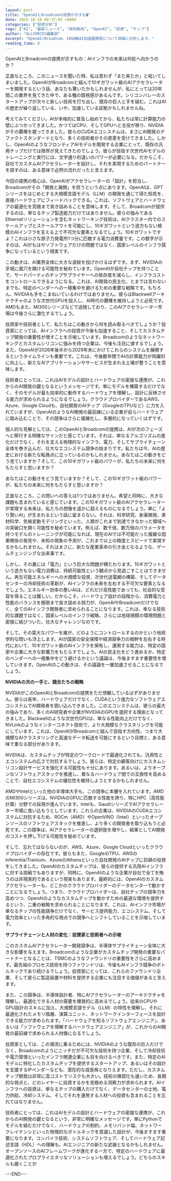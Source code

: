 ```yaml
---
layout: post
title: "OpenAIとBroadcomの提携が示すも�"
date: 2025-10-18 08:37:05 +0000
categories: ["投資分析"]
tags: ["AI", "最新ニュース", "技術動向", "OpenAI", "投資", "チップ"]
author: "ALLFORCES編集部"
excerpt: "OpenAI/Broadcom、10GW級AI加速器開発について詳細に分析します。"
reading_time: 8
---
```


OpenAIとBroadcomの提携が示すもの：AIインフラの未来は何処へ向かうのか？

正直なところ、このニュースを聞いた時、私は思わず「また来たか」と呟いてしまいました。OpenAIがBroadcomと組んで10ギガワット級のAIアクセラレーターを開発するという話、あなたも驚いたかもしれませんが、私にとっては20年間この業界を見てきた中で、ある種の既視感があるんです。シリコンバレーのスタートアップが次々と新しい技術を打ち出し、既存の巨人と手を組む。これはAIの歴史が繰り返している、いや、加速している証拠かもしれませんね。

考えてみてください。AIが本格的に普及し始めてから、私たちは常に計算能力の壁にぶつかってきました。かつてはCPU、そしてGPUへと主役が移り、NVIDIAがその覇権を握ってきました。彼らのCUDAエコシステムは、まさにAI開発のデファクトスタンダードとなり、多くの技術者がその恩恵を受けてきました。しかし、OpenAIのようなフロンティアAIモデルを開発する企業にとって、既存の汎用チップだけでは限界が見えてきたのでしょう。彼らが目指す次世代AIモデルのトレーニングと実行には、文字通り桁違いのパワーが必要になる。だからこそ、自社でカスタムAIアクセラレーターを設計し、それを実現するためのパートナーを探すのは、ある意味で必然の流れだったと言えます。

今回の提携の核心は、OpenAIがアクセラレーターの「設計」を担当し、Broadcomがその「開発と展開」を担うという点にあります。OpenAIは、GPTシリーズをはじめとする大規模言語モデル（LLM）の開発を通じて得た知見を、直接ハードウェアにフィードバックできる。これは、ソフトウェアとハードウェアの最適化を究極まで突き詰めることを意味します。そして、Broadcomが提供するのは、単なるチップ製造能力だけではありません。彼らの強みであるEthernetソリューションを含むネットワーキング技術は、AIクラスター内でのスケールアップとスケールアウトを可能にし、10ギガワットという途方もない規模のAIインフラを支える上で不可欠な要素となるでしょう。10ギガワットですよ？これは小さな原子力発電所1つ分に匹敵する電力消費量です。この数字が示すのは、AIがもはやソフトウェアだけの問題ではなく、国家レベルのインフラ競争になっているという現実です。

この動きは、AI業界全体に大きな波紋を投げかけるはずです。まず、NVIDIAの牙城に風穴を開ける可能性を秘めています。OpenAIが自社チップを持つことで、サードパーティのチップサプライヤーへの依存度を減らし、インフラコストをコントロールできるようになる。これは、AI開発の民主化、とまでは言わないまでも、特定のベンダーへの一極集中を避けるための重要な戦略です。もちろん、NVIDIAも手をこまねいているわけではありません。彼らはBlackwellアーキテクチャのような次世代GPUを投入し、AI時代の覇権を維持しようと必死です。AMDもまた、MI300シリーズなどで追随しており、このAIアクセラレーター市場は今後さらに激化するでしょう。

投資家や技術者として、私たちはこの動きから何を読み取るべきでしょうか？投資家にとっては、AIインフラへの投資が今後も加速すること、そしてカスタムチップ開発の重要性が増すことを示唆しています。Broadcomのようなネットワーキングとカスタムシリコンに強みを持つ企業は、今後も注目に値するでしょう。また、OpenAIが2026年後半から2029年末にかけてこれらのシステムを展開するというタイムラインも重要です。これは、今後数年間でAIの計算能力が飛躍的に向上し、新たなAIアプリケーションやサービスが生まれる土壌が整うことを意味します。

技術者にとっては、これはAIモデルの設計とハードウェアの密接な連携が、これからのAI開発の鍵となるというメッセージです。単にモデルを構築するだけでなく、そのモデルが最も効率的に動作するハードウェアを理解し、設計に反映させる能力が求められるようになるでしょう。クラウドプロバイダーであるAWS、Azure、Google Cloudも、自社開発のAIチップ（GoogleのTPUなど）に力を入れていますが、OpenAIのようなAI開発の最前線にいる企業が自らハードウェアに踏み込むことで、その競争はさらに複雑化し、多層的になっていくはずです。

個人的な見解としては、このOpenAIとBroadcomの提携は、AIが次のフェーズへと移行する明確なサインだと感じています。それは、単なるアルゴリズムの進化だけでなく、それを支える物理的なインフラ、電力、そしてサプライチェーン全体を巻き込んだ、壮大なエコシステム競争の始まりです。私たちは今、AIの歴史における新たな転換点に立っているのかもしれません。あなたはこの動きをどう見ていますか？そして、この10ギガワット級のパワーが、私たちの未来に何をもたらすと思いますか？

あなたはこの動きをどう見ていますか？そして、この10ギガワット級のパワーが、私たちの未来に何をもたらすと思いますか？

正直なところ、この問いへの答えは1つではありません。希望と同時に、大きな課題も含まれていると感じています。この10ギガワット級のAIアクセラレーターが実現する未来は、私たちの想像を遥かに超えるものになるでしょう。単に「より賢いAI」が生まれるという話に留まらない。それは、科学研究、新薬開発、素材科学、気候変動モデリングといった、人類がこれまで到達できなかった領域への突破口を開く可能性を秘めています。例えば、数千倍、数万倍のパラメータを持つモデルのトレーニングが可能になれば、現在のAIでは不可能だった複雑な因果関係の発見や、未知の現象の予測が、これまで以上の精度とスピードで実現するかもしれません。それはまさに、新たな産業革命の引き金となるような、ゲームチェンジングな出来事です。

しかし、その裏には「電力」という巨大な問題が横たわります。10ギガワットという途方もない電力消費は、持続可能性という観点から見過ごすことはできません。再生可能エネルギーへの大規模な投資、次世代送電網の構築、そしてデータセンターの冷却技術の革新が、AIインフラの未来を左右する不可欠な要素となるでしょう。エネルギー効率の悪いAIは、どれだけ高性能であっても、社会的な受容を得ることは難しい。だからこそ、ハードウェア設計の段階から、消費電力と性能のバランスを極限まで突き詰める努力が、OpenAIやBroadcomだけでなく、全てのAIインフラ開発者に求められることになります。これは、単なる技術的な課題ではなく、国家レベルのインフラ戦略、さらには地球規模の環境問題と密接に結びついた、壮大なチャレンジなのです。

そして、その莫大なパワーを誰が、どのようにコントロールするのかという地政学的な問いも浮上します。AIが国家の安全保障や経済競争力の根幹を左右する時代において、10ギガワット級のAIインフラを保有し、運用する能力は、特定の国家や企業に大きな影響力をもたらすでしょう。AIの民主化をどう進めるか、特定のベンダーへの一極集中をどう避けるかという議論は、今後ますます重要性を増していきます。OpenAIのこの動きは、その議論を一層加速させることになるでしょう。

**NVIDIAの次の一手と、競合たちの戦略**

NVIDIAがこのOpenAIとBroadcomの提携をただ傍観しているはずがありません。彼らは長年、ハードウェアだけでなく、CUDAという強力なソフトウェアエコシステムでAI開発者を囲い込んできました。このエコシステムは、彼らの最大の強みであり、多くのAI研究者や企業がNVIDIAのGPUを選択する理由となってきました。Blackwellのような次世代GPUは、単なる性能向上だけでなく、NVLinkのようなインターコネクト技術で、より大規模なクラスタリングを可能にしています。これは、OpenAIがBroadcomと組んで目指す方向性、つまり大規模なAIクラスタリングと高速なデータ転送を可能にするという目標と、ある意味で重なる部分があります。

NVIDIAは、カスタムチップが特定のワークロードで最適化されても、汎用性とエコシステムの広さで対抗するでしょう。彼らは、特定の顧客向けにカスタムシリコン設計サービスを強化する可能性も十分にあります。あるいは、よりオープンなソフトウェアスタックを推進し、異なるハードウェア間での互換性を高めることで、自社エコシステムの優位性を維持しようとするかもしれません。

AMDやIntelといった他の半導体大手も、この競争に本腰を入れています。AMDのMI300シリーズは、NVIDIAのGPUに匹敵する性能を誇り、特にHPC（高性能計算）分野での採用が進んでいます。Intelも、GaudiシリーズでAIアクセラレーター市場に食い込もうとしています。これらの企業は、NVIDIAのCUDAエコシステムに対抗するため、ROCm（AMD）やOpenVINO（Intel）といったオープンソースのソフトウェアスタックを推進し、より多くの開発者を取り込もうと必死です。この競争は、AIアクセラレーターの選択肢を増やし、結果としてAI開発のコストを押し下げる可能性を秘めています。

そして、忘れてはならないのが、AWS、Azure、Google Cloudといったクラウドプロバイダーの存在です。彼らもまた、GoogleのTPU、AWSのInferentia/Trainium、AzureのAthenaといった自社開発のAIチップに巨額の投資をしてきました。OpenAIのカスタムチップは、彼らの提供する汎用AIインフラに対する挑戦でもありますが、同時に、OpenAIのような企業が自社で全てを賄うのは非現実的であるという現実もあります。最終的には、OpenAIのカスタムアクセラレーターも、どこかのクラウドプロバイダーのデータセンターで動かすことになるでしょう。つまり、クラウドプロバイダーは、自社チップの競争力を高めつつ、OpenAIのようなカスタムチップを動かすための最適な環境を提供するという、二重の戦略を求められることになります。これは、AIインフラ市場が単なるチップの性能競争だけでなく、サービス提供能力、エコシステム、そして電力効率といった多角的な視点での競争へとシフトしていることを示唆しています。

**サプライチェーンと人材の変化：投資家と技術者への示唆**

このカスタムAIアクセラレーター開発競争は、半導体サプライチェーン全体に大きな影響を与えます。Broadcomのような企業がカスタムチップ開発の重要なパートナーとなることは、TSMCのようなファウンドリの重要性をさらに高めます。最先端のプロセス技術を持つファウンドリは、今後もAIインフラ競争のボトルネックであり続けるでしょう。投資家にとっては、これらのファウンドリ企業、そして彼らに製造装置や材料を提供する企業にも注目する価値があると言えます。

また、この競争は、半導体設計者、特にAIアクセラレーターのアーキテクチャを理解し、最適化できる人材の需要を爆発的に高めるでしょう。従来のCPUやGPU設計のスキルに加え、大規模言語モデル（LLM）の特性を理解し、それに最適化されたメモリ階層、演算ユニット、ネットワークインターフェースを設計できる能力が求められます。「ハードウェアを知るソフトウェアエンジニア」、あるいは「ソフトウェアを理解するハードウェアエンジニア」が、これからのAI開発の最前線で求められる人材像になるでしょう。

投資家としては、この潮流に乗るためには、NVIDIAのような既存の巨人だけでなく、Broadcomのようにニッチだが不可欠な技術を持つ企業、そして冷却技術や電力管理といったインフラ関連企業にも目を向けるべきです。また、特定のAIモデルに特化したカスタムチップを提供するスタートアップ、あるいはその設計を支援するIPベンダーなども、潜在的な成長株となりえます。ただし、カスタムチップ開発は非常に高コストでリスクも大きい。技術の陳腐化も速いため、長期的な視点と、どのレイヤーに投資するかを見極める洞察力が求められます。AIインフラへの投資は、単なるチップの購入だけでなく、データセンターの土地、電力供給、冷却システム、そしてそれを運用する人材への投資も含まれることを忘れてはなりません。

技術者にとっては、これはAIモデルの設計とハードウェアの密接な連携が、これからのAI開発の鍵となるという、非常に明確なメッセージです。単にPythonでモデルを組むだけでなく、ハードウェアの制約、メモリバンド幅、ネットワークレイテンシといった物理的なボトルネックを意識した設計が、今後ますます重要になります。コンパイラ技術、システムソフトウェア、そしてハードウェア記述言語（HDL）への理解も、AIエンジニアの新たな武器となるかもしれません。オープンソースのAIフレームワークが進化する一方で、特定のハードウェアに最適化されたプロプライエタリなソリューションも増えるでしょう。どちらのスキルも磨くことが

---END---